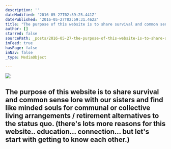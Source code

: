 ```yaml
---
description: ''
dateModified: '2016-05-27T02:59:25.441Z'
datePublished: '2016-05-27T02:59:31.462Z'
title: "The purpose of this website is to share survival and common sense lore with our sisters and find like minded souls for communal or collective living arrangements / retirement alternatives to the status quo. (there's lots more reasons for this website.. education... connection... but let's start with getting to know each other.)"
author: []
starred: false
sourcePath: _posts/2016-05-27-the-purpose-of-this-website-is-to-share-survival-and-common.md
inFeed: true
hasPage: false
inNav: false
_type: MediaObject

---
```

<article style=""><img src="https://the-grid-user-content.s3-us-west-2.amazonaws.com/5798aff1-34ac-49b2-a496-91c436f68c8a.jpg" /><h1>The purpose of this website is to share survival and common sense lore with our sisters and find like minded souls for communal or collective living arrangements / retirement alternatives to the status quo. (there's lots more reasons for this website.. education... connection... but let's start with getting to know each other.)</h1></article>